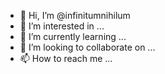 - 👋 Hi, I’m @infinitumnihilum
- 👀 I’m interested in ...
- 🌱 I’m currently learning ...
- 💞️ I’m looking to collaborate on ...
- 📫 How to reach me ...

<!---
infinitumnihilum/infinitumnihilum is a ✨ special ✨ repository because its `README.md` (this file) appears on your GitHub profile.
You can click the Preview link to take a look at your changes.
--->
